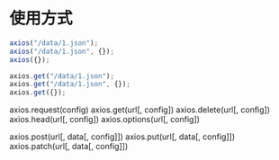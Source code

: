 # 使用方式

```js
axios("/data/1.json");
axios("/data/1.json", {});
axios({});

axios.get("/data/1.json");
axios.get("/data/1.json", {});
axios.get({});
```

axios.request(config)
axios.get(url[, config])
axios.delete(url[, config])
axios.head(url[, config])
axios.options(url[, config])

axios.post(url[, data[, config]])
axios.put(url[, data[, config]])
axios.patch(url[, data[, config]])
